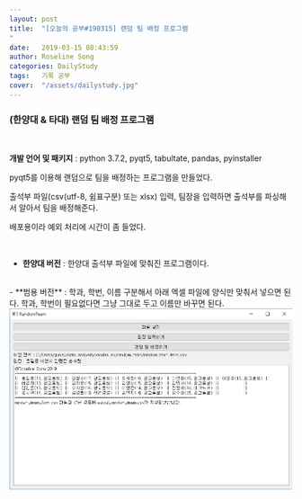 ```yaml
---
layout: post
title:  "[오늘의 공부#190315] 랜덤 팀 배정 프로그램
"
date:   2019-03-15 08:43:59
author: Roseline Song
categories: DailyStudy
tags:	기록 공부
cover:  "/assets/dailystudy.jpg"
---
```


### (한양대 & 타대) 랜덤 팀 배정 프로그램

<br>

**개발 언어 및 패키지** : python 3.7.2, pyqt5, tabultate, pandas, pyinstaller 


pyqt5를 이용해 랜덤으로 팀을 배정하는 프로그램을 만들었다.

출석부 파일(csv(utf-8, 쉼표구분) 또는 xlsx) 입력, 팀장을 입력하면 출석부를 파싱해서 알아서 팀을 배정해준다. 

배포용이라 예외 처리에 시간이 좀 들었다.

<br>

- **한양대 버전** : 한양대 출석부 파일에 맞춰진 프로그램이다. 
<br>
- **범용 버전** :  학과, 학번, 이름 구분해서 아래 엑셀 파일에 양식만 맞춰서 넣으면 된다. 학과, 학번이 필요없다면 그냥 그대로 두고 이름만 바꾸면 된다.

<br>


  <img src="/assets/images/random_team.PNG" title="random team" style="width=600">


<br>

[jekyll]:      http://jekyllrb.com
[jekyll-gh]:   https://github.com/jekyll/jekyll
[jekyll-help]: https://github.com/jekyll/jekyll-help
[highlight]:   https://highlightjs.org/
[lightbox]:    http://lokeshdhakar.com/projects/lightbox2/
[jekyll-archive]: https://github.com/jekyll/jekyll-archives
[liquid]: https://github.com/Shopify/liquid/wiki/Liquid-for-Designers
